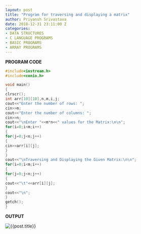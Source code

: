 ```yaml
---
layout: post
title: "Program for traversing and displaying a matrix"
author: Priyansh Srivastava
date: 2018-12-31 23:11:00 Z
categories:
- DATA STRUCTURES
- C LANGUAGE PROGRAMS
- BASIC PROGRAMS
- ARRAY PROGRAMS
---
```


**PROGRAM CODE**

```c
#include<iostream.h>
#include<conio.h>

void main()
{
clrscr();
int arr[10][10],n,m,i,j;
cout<<"Enter the number of rows: ";
cin>>m;
cout<<"Enter the number of columns: ";
cin>>n;
cout<<"\nEnter "<<m*n<<" values for the Matrix:\n\n";
for(i=0;i<m;i++)
{
for(j=0;j<n;j++)
{
cin>>arr[i][j];
}
}
cout<<"\nTraversing and Displaying the Given Matrix:\n\n";
for(i=0;i<m;i++)
{
for(j=0;j<n;j++)
{
cout<<"\t"<<arr[i][j];
}
cout<<"\n";
}
getch();
}
```

**OUTPUT**

![{{post.title}}]({{site.baseurl}}/assets/post_images/{{post.title}}.jpg)
